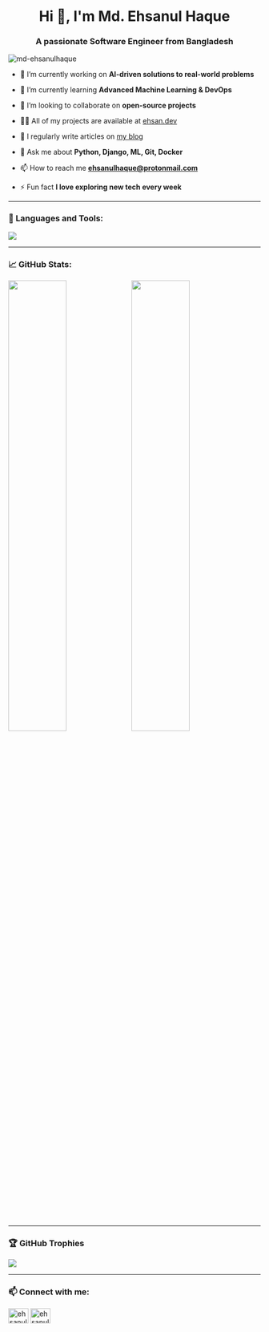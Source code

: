 <h1 align="center">Hi 👋, I'm Md. Ehsanul Haque</h1>
<h3 align="center">A passionate Software Engineer from Bangladesh</h3>

<p align="left"> <img src="https://komarev.com/ghpvc/?username=md-ehsanulhaque&label=Profile%20views&color=0e75b6&style=flat" alt="md-ehsanulhaque" /> </p>

- 🔭 I’m currently working on **AI-driven solutions to real-world problems**

- 🌱 I’m currently learning **Advanced Machine Learning & DevOps**

- 👯 I’m looking to collaborate on **open-source projects**

- 👨‍💻 All of my projects are available at [ehsan.dev](https://ehsan.dev)

- 📝 I regularly write articles on [my blog](https://medium.com/@ehsanulhaque)

- 💬 Ask me about **Python, Django, ML, Git, Docker**

- 📫 How to reach me **ehsanulhaque@protonmail.com**

- ⚡ Fun fact **I love exploring new tech every week**

---

### 🧰 Languages and Tools:

<p align="left">
  <img src="https://skillicons.dev/icons?i=python,django,react,html,css,js,git,docker,linux,postman,heroku,vscode" />
</p>

---

### 📈 GitHub Stats:

<p align="left">
  <img width="48%" src="https://github-readme-stats.vercel.app/api?username=md-ehsanulhaque&show_icons=true&theme=radical" />
  <img width="48%" src="https://github-readme-streak-stats.herokuapp.com/?user=md-ehsanulhaque&theme=radical" />
</p>

---

### 🏆 GitHub Trophies

<p align="left">
  <img src="https://github-profile-trophy.vercel.app/?username=md-ehsanulhaque&theme=radical&row=1&column=7" />
</p>

---

### 📫 Connect with me:

<p align="left">
<a href="https://linkedin.com/in/md-ehsanulhaque" target="blank"><img align="center" src="https://cdn.jsdelivr.net/npm/simple-icons@3.0.1/icons/linkedin.svg" alt="ehsanulhaque" height="30" width="40" /></a>
<a href="mailto:ehsanulhaque@protonmail.com"><img align="center" src="https://cdn.jsdelivr.net/npm/simple-icons@3.0.1/icons/gmail.svg" alt="ehsanulhaque" height="30" width="40" /></a>
</p>
